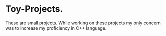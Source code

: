 # Toy-Projects.
These are small projects. While working on these projects my only concern was to increase my proficiency in C++ language.
